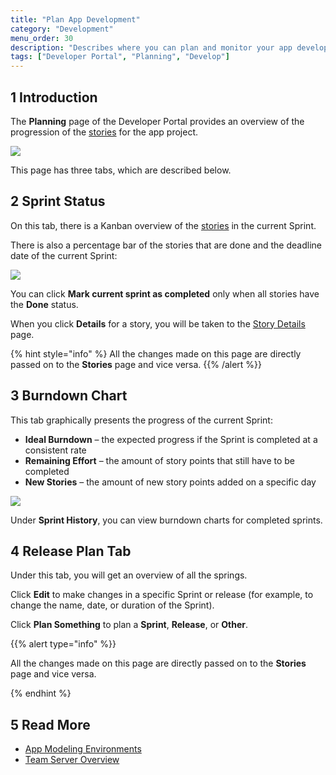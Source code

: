 ```yaml
---
title: "Plan App Development"
category: "Development"
menu_order: 30
description: "Describes where you can plan and monitor your app development."
tags: ["Developer Portal", "Planning", "Develop"]
---
```


## 1 Introduction

The **Planning** page of the Developer Portal provides an overview of the progression of the [stories](../collaborate/stories) for the app project.

![](attachments/planning.png)

This page has three tabs, which are described below.

## 2 Sprint Status

On this tab, there is a Kanban overview of the [stories](../collaborate/stories) in the current Sprint. 

There is also a percentage bar of the stories that are done and the deadline date of the current Sprint:

![](attachments/sprint-status.jpg)

You can click **Mark current sprint as completed** only when all stories have the **Done** status.

When you click **Details** for a story, you will be taken to the [Story Details](../collaborate/stories#story-details) page.

{% hint style="info" %}
All the changes made on this page are directly passed on to the **Stories** page and vice versa.
{{% /alert %}}

## 3 Burndown Chart

This tab graphically presents the progress of the current Sprint:

* **Ideal Burndown** – the expected progress if the Sprint is completed at a consistent rate
* **Remaining Effort** – the amount of story points that still have to be completed
* **New Stories** – the amount of new story points added on a specific day

![](attachments/burndownchart.png)

Under **Sprint History**, you can view burndown charts for completed sprints.

## 4 Release Plan Tab

Under this tab, you will get an overview of all the springs.

Click **Edit** to make changes in a specific Sprint or release (for example, to change the name, date, or duration of the Sprint).

Click **Plan Something** to plan a **Sprint**, **Release**, or **Other**.

{{% alert type="info" %}}

All the changes made on this page are directly passed on to the **Stories** page and vice versa.

{% endhint %}

## 5 Read More

* [App Modeling Environments](modeling-environments)
* [Team Server Overview](team-server)
